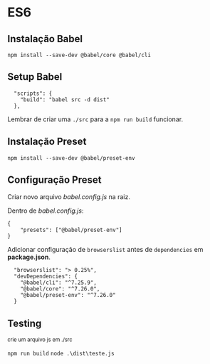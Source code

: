 # ES6

## Instalação Babel 

```npm install --save-dev @babel/core @babel/cli```


## Setup Babel

```
  "scripts": {
    "build": "babel src -d dist"
  },
```

Lembrar de criar uma ```./src``` para a ```npm run build``` funcionar.

## Instalação Preset 

```npm install --save-dev @babel/preset-env```

## Configuração Preset

Criar novo arquivo _babel.config.js_ na raiz.

Dentro de _babel.config.js_:

```
{
    "presets": ["@babel/preset-env"]
}
```
Adicionar configuração de ```browserslist``` antes de ```dependencies``` em __package.json__.

```
  "browserslist": "> 0.25%",
  "devDependencies": {
    "@babel/cli": "^7.25.9",
    "@babel/core": "^7.26.0",
    "@babel/preset-env": "^7.26.0"
  }
```

## Testing

<sup>crie um arquivo js em ./src<sup>


```npm run build```
```node .\dist\teste.js```





